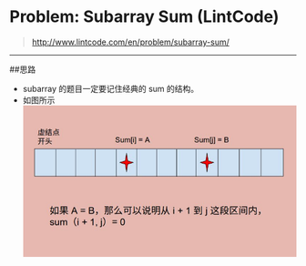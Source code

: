 # Problem: Subarray Sum (LintCode)


> http://www.lintcode.com/en/problem/subarray-sum/

---------------
##思路
* subarray 的题目一定要记住经典的 sum 的结构。
* 如图所示
![](subSum.jpg)


